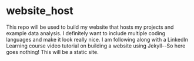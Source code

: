# website_host
This repo will be used to build my website that hosts my projects and example data analysis. I definitely want to include multiple coding languages and make it look really nice. I am following along with a LinkedIn Learning course video tutorial on building a website using Jekyll--So here goes nothing! This will be a static site.
